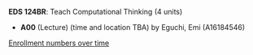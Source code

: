 **EDS 124BR**: Teach Computational Thinking (4 units)

- **A00** (Lecture) (time and location TBA) by Eguchi, Emi (A16184546)

[Enrollment numbers over time](./EDS124BR.tsv)
